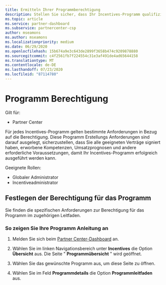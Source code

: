 ```yaml
---
title: Ermitteln Ihrer Programmberechtigung
description: Stellen Sie sicher, dass Ihr Incentives-Programm qualifiziert ist, damit Sie bezahlt werden können.
ms.topic: article
ms.service: partner-dashboard
ms.subservice: partnercenter-csp
author: mseamons
ms.author: mseamons
ms.localizationpriority: medium
ms.date: 06/29/2020
ms.openlocfilehash: 15b674a9e3c643de2899f3658b474c9209878880
ms.sourcegitcommit: c4f2561fb7f224554c31e3af491de4ad65644158
ms.translationtype: MT
ms.contentlocale: de-DE
ms.lasthandoff: 07/23/2020
ms.locfileid: "87114780"
---
```

# <a name="program-eligibility"></a>Programm Berechtigung

Gilt für:

- Partner Center

Für jedes Incentives-Programm gelten bestimmte Anforderungen in Bezug auf die Berechtigung. Diese Programm Erstellungs Anforderungen sind darauf ausgelegt, sicherzustellen, dass Sie alle geeigneten Verträge signiert haben, erworbene Kompetenzen, Umsatzprognosen und andere erforderliche Voraussetzungen, damit Ihr Incentives-Programm erfolgreich ausgeführt werden kann.

Geeignete Rollen:

- Globaler Administrator
- Incentiveadministrator

## <a name="determining-your-program-eligibility"></a>Festlegen der Berechtigung für das Programm

Sie finden die spezifischen Anforderungen zur Berechtigung für das Programm im zugehörigen Leitfaden. 

### <a name="to-see-your-program-guide"></a>So zeigen Sie Ihre Programm Anleitung an

1. Melden Sie sich beim [Partner Center-Dashboard](https://partner.microsoft.com/dashboard/) an.

2. Wählen Sie im linken Navigationsbereich unter **Incentives** die Option **Übersicht** aus. Die Seite " **Programmübersicht** " wird geöffnet.

3. Wählen Sie das gewünschte Programm aus, um diese Seite zu öffnen.

4. Wählen Sie im Feld **Programmdetails** die Option **Programmleitfaden** aus.
